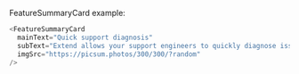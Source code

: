 FeatureSummaryCard example:

```js
<FeatureSummaryCard
  mainText="Quick support diagnosis"
  subText="Extend allows your support engineers to quickly diagnose issues within the customer’s code."
  imgSrc="https://picsum.photos/300/300/?random"
/>
```
